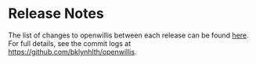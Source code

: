 Release Notes
=============

The list of changes to openwillis between each release can be found
[here](https://github.com/bklynhlth/openwillis). For full
details, see the commit logs at https://github.com/bklynhlth/openwillis.